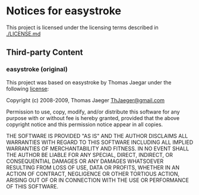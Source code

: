 # Notices for easystroke

This project is licensed under the licensing terms described in [./LICENSE.md](./LICENSE.md)

## Third-party Content

### easystroke (original)

This project was based on easystroke by Thomas Jaegar under the following [license](https://github.com/thjaeger/easystroke/blob/master/LICENSE):

Copyright (c) 2008-2009, Thomas Jaeger <ThJaeger@gmail.com>

Permission to use, copy, modify, and/or distribute this software for any
purpose with or without fee is hereby granted, provided that the above
copyright notice and this permission notice appear in all copies.

THE SOFTWARE IS PROVIDED "AS IS" AND THE AUTHOR DISCLAIMS ALL WARRANTIES WITH
REGARD TO THIS SOFTWARE INCLUDING ALL IMPLIED WARRANTIES OF MERCHANTABILITY AND
FITNESS. IN NO EVENT SHALL THE AUTHOR BE LIABLE FOR ANY SPECIAL, DIRECT,
INDIRECT, OR CONSEQUENTIAL DAMAGES OR ANY DAMAGES WHATSOEVER RESULTING FROM
LOSS OF USE, DATA OR PROFITS, WHETHER IN AN ACTION OF CONTRACT, NEGLIGENCE OR
OTHER TORTIOUS ACTION, ARISING OUT OF OR IN CONNECTION WITH THE USE OR
PERFORMANCE OF THIS SOFTWARE.
